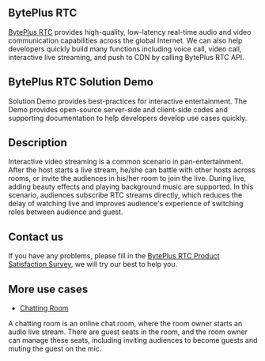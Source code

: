 ## BytePlus RTC

[BytePlus RTC](https://www.byteplus.com/en/product/rtc) provides high-quality, low-latency real-time audio and video communication capabilities across the global Internet. We can also help developers quickly build many functions including voice call, video call, interactive live streaming, and push to CDN by calling BytePlus RTC API.

## **BytePlus RTC Solution Demo**

Solution Demo provides best-practices for interactive entertainment. The Demo provides open-source server-side and client-side codes and supporting documentation to help developers develop use cases quickly.

## **Description**

Interactive video streaming is a common scenario in pan-entertainment. After the host starts a live stream, he/she can battle with other hosts across rooms, or invite the audiences in his/her room to join the live. During live, adding beauty effects and playing background music are supported. In this scenario, audiences subscribe RTC streams directly, which reduces the delay of watching live and improves audience's experience of switching roles between audience and guest.

## **Contact us**

If you have any problems, please fill in the [BytePlus RTC Product Satisfaction Survey](https://wenjuan.feishu.cn/m/cfm?t=svkBlLoM7fFi-2ta9), we will try our best to help you.

## **More use cases**

- [Chatting Room](https://github.com/byteplus-sdk/RTC_ChattingRoom_Demo)

A chatting room is an online chat room, where the room owner starts an audio live stream. There are guest seats in the room, and the room owner can manage these seats, including inviting audiences to become guests and muting the guest on the mic.

    
